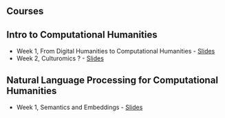 Courses
-------

## Intro to Computational Humanities

- Week 1, From Digital Humanities to Computational Humanities - [Slides](https://github.com/PonteIneptique/fedhlab-visiting-professorship/releases/download/Week-01/Intro-to-CH-01.pdf)
- Week 2, Culturomics ? - [Slides](https://github.com/PonteIneptique/fedhlab-visiting-professorship/releases/download/Week-02/Intro-to-CH-02-Culturomics.pdf)

## Natural Language Processing for Computational Humanities

- Week 1, Semantics and Embeddings - [Slides](https://github.com/PonteIneptique/fedhlab-visiting-professorship/releases/download/Week-02/NLP4CH-01-Semantics.pdf)

